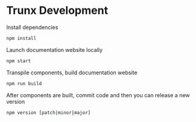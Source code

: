 # Trunx Development

Install dependencies

```sh
npm install
```

Launch documentation website locally

```sh
npm start
```

Transpile components, build documentation website

```sh
npm run build
```

After components are built, commit code and then you can release a new version

```sh
npm version [patch|minor|major]
```

